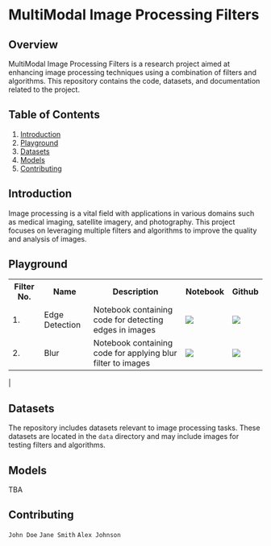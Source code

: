 # MultiModal Image Processing Filters

## Overview

MultiModal Image Processing Filters is a research project aimed at enhancing image processing techniques using a combination of filters and algorithms. This repository contains the code, datasets, and documentation related to the project.

## Table of Contents

1. [Introduction](#introduction)
2. [Playground](#playground)
3. [Datasets](#datasets)
4. [Models](#models)
5. [Contributing](#contributing)

## Introduction

Image processing is a vital field with applications in various domains such as medical imaging, satellite imagery, and photography. This project focuses on leveraging multiple filters and algorithms to improve the quality and analysis of images.

## Playground

<table class="tg">
  <tr>
    <th class="tg-yw4l"><b>Filter No.</b></th>
    <th class="tg-yw4l"><b>Name</b></th>
    <th class="tg-yw4l"><b>Description</b></th>
    <th class="tg-yw4l"><b>Notebook</b></th>
    <th class="tg-yw4l"><b>Github</b></th>
  </tr>
  <tr>
    <td class="tg-yw4l">1.</td>
    <td class="tg-yw4l">Edge Detection</td>
    <td class="tg-yw4l">Notebook containing code for detecting edges in images</td>
    <td class="tg-yw4l"><a href="https://colab.research.google.com/drive/1Icpy5q4MZOPBKWbx1MIsXk3vhz81QHke?usp=sharing">
  <img src="https://colab.research.google.com/assets/colab-badge.svg" width = '' >
</a></td>
    <td class="tg-yw4l"><a href="https://github.com/ImageProcessingFilters/EdgeDetection">
  <img src="https://img.shields.io/badge/GitHub-12100E?style=for-the-badge&logo=github&logoColor=white" width = '' >
      </a></td>
  </tr>
  <tr>
    <td class="tg-yw4l">2.</td>
    <td class="tg-yw4l">Blur</td>
    <td class="tg-yw4l">Notebook containing code for applying blur filter to images</td>
    <td class="tg-yw4l"><a href="https://colab.research.google.com/drive/1JCjgg3moGBOuZk4iVjBpQNqgsAYFyNoS">
  <img src="https://colab.research.google.com/assets/colab-badge.svg" width = '' >
</a></td>
    <td class="tg-yw4l"><a href="https://github.com/ImageProcessingFilters/BlurFilter">
  <img src="https://img.shields.io/badge/GitHub-12100E?style=for-the-badge&logo=github&logoColor=white" width = '' >
      </a></td>
  </tr>
</table>                                           |

## Datasets

The repository includes datasets relevant to image processing tasks. These datasets are located in the `data` directory and may include images for testing filters and algorithms.

## Models

TBA

## Contributing
`John Doe`
`Jane Smith`
`Alex Johnson`
